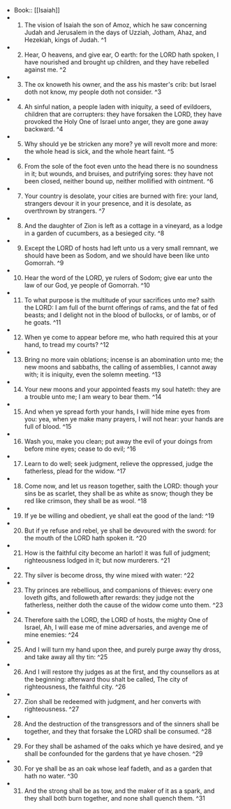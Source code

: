 - Book:: [[Isaiah]]
- 1. The vision of Isaiah the son of Amoz, which he saw concerning Judah and Jerusalem in the days of Uzziah, Jotham, Ahaz, and Hezekiah, kings of Judah. ^1
- 2. Hear, O heavens, and give ear, O earth: for the LORD hath spoken, I have nourished and brought up children, and they have rebelled against me. ^2
- 3. The ox knoweth his owner, and the ass his master's crib: but Israel doth not know, my people doth not consider. ^3
- 4. Ah sinful nation, a people laden with iniquity, a seed of evildoers, children that are corrupters: they have forsaken the LORD, they have provoked the Holy One of Israel unto anger, they are gone away backward. ^4
- 5. Why should ye be stricken any more? ye will revolt more and more: the whole head is sick, and the whole heart faint. ^5
- 6. From the sole of the foot even unto the head there is no soundness in it; but wounds, and bruises, and putrifying sores: they have not been closed, neither bound up, neither mollified with ointment. ^6
- 7. Your country is desolate, your cities are burned with fire: your land, strangers devour it in your presence, and it is desolate, as overthrown by strangers. ^7
- 8. And the daughter of Zion is left as a cottage in a vineyard, as a lodge in a garden of cucumbers, as a besieged city. ^8
- 9. Except the LORD of hosts had left unto us a very small remnant, we should have been as Sodom, and we should have been like unto Gomorrah. ^9
- 10. Hear the word of the LORD, ye rulers of Sodom; give ear unto the law of our God, ye people of Gomorrah. ^10
- 11. To what purpose is the multitude of your sacrifices unto me? saith the LORD: I am full of the burnt offerings of rams, and the fat of fed beasts; and I delight not in the blood of bullocks, or of lambs, or of he goats. ^11
- 12. When ye come to appear before me, who hath required this at your hand, to tread my courts? ^12
- 13. Bring no more vain oblations; incense is an abomination unto me; the new moons and sabbaths, the calling of assemblies, I cannot away with; it is iniquity, even the solemn meeting. ^13
- 14. Your new moons and your appointed feasts my soul hateth: they are a trouble unto me; I am weary to bear them. ^14
- 15. And when ye spread forth your hands, I will hide mine eyes from you: yea, when ye make many prayers, I will not hear: your hands are full of blood. ^15
- 16. Wash you, make you clean; put away the evil of your doings from before mine eyes; cease to do evil; ^16
- 17. Learn to do well; seek judgment, relieve the oppressed, judge the fatherless, plead for the widow. ^17
- 18. Come now, and let us reason together, saith the LORD: though your sins be as scarlet, they shall be as white as snow; though they be red like crimson, they shall be as wool. ^18
- 19. If ye be willing and obedient, ye shall eat the good of the land: ^19
- 20. But if ye refuse and rebel, ye shall be devoured with the sword: for the mouth of the LORD hath spoken it. ^20
- 21. How is the faithful city become an harlot! it was full of judgment; righteousness lodged in it; but now murderers. ^21
- 22. Thy silver is become dross, thy wine mixed with water: ^22
- 23. Thy princes are rebellious, and companions of thieves: every one loveth gifts, and followeth after rewards: they judge not the fatherless, neither doth the cause of the widow come unto them. ^23
- 24. Therefore saith the LORD, the LORD of hosts, the mighty One of Israel, Ah, I will ease me of mine adversaries, and avenge me of mine enemies: ^24
- 25. And I will turn my hand upon thee, and purely purge away thy dross, and take away all thy tin: ^25
- 26. And I will restore thy judges as at the first, and thy counsellors as at the beginning: afterward thou shalt be called, The city of righteousness, the faithful city. ^26
- 27. Zion shall be redeemed with judgment, and her converts with righteousness. ^27
- 28. And the destruction of the transgressors and of the sinners shall be together, and they that forsake the LORD shall be consumed. ^28
- 29. For they shall be ashamed of the oaks which ye have desired, and ye shall be confounded for the gardens that ye have chosen. ^29
- 30. For ye shall be as an oak whose leaf fadeth, and as a garden that hath no water. ^30
- 31. And the strong shall be as tow, and the maker of it as a spark, and they shall both burn together, and none shall quench them. ^31
